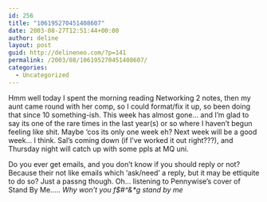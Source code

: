 ```yaml
---
id: 256
title: "106195270451408607"
date: 2003-08-27T12:51:44+00:00
author: deline
layout: post
guid: http://delineneo.com/?p=141
permalink: /2003/08/106195270451408607/
categories:
  - Uncategorized
---
```

Hmm well today I spent the morning reading Networking 2 notes, then my aunt came round with her comp, so I could format/fix it up, so been doing that since 10 something-ish. This week has almost gone&#8230; and I&#8217;m glad to say its one of the rare times in the last year(s) or so where I haven&#8217;t begun feeling like shit. Maybe &#8216;cos its only one week eh? Next week will be a good week&#8230; I think. Sal&#8217;s coming down (if I&#8217;ve worked it out right???), and Thursday night will catch up with some ppls at MQ uni.
  
Do you ever get emails, and you don&#8217;t know if you should reply or not? Because their not like emails which &#8216;ask/need&#8217; a reply, but it may be ettiquite to do so? Just a passng though. Oh&#8230; listening to Pennywise&#8217;s cover of Stand By Me&#8230;.. _Why won&#8217;t you f$#^&*g stand by me_